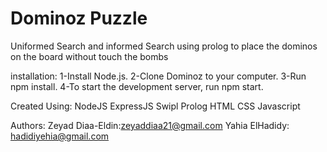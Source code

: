 # Dominoz Puzzle

Uniformed Search and informed Search using prolog to place the dominos on the board without touch the bombs

installation:
1-Install Node.js.
2-Clone Dominoz to your computer.
3-Run npm install.
4-To start the development server, run npm start.

Created Using:
NodeJS
ExpressJS
Swipl
Prolog
HTML
CSS
Javascript

Authors:
Zeyad Diaa-Eldin:zeyaddiaa21@gmail.com
Yahia ElHadidy: hadidiyehia@gmail.com
